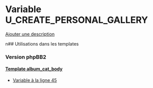 # Variable U_CREATE_PERSONAL_GALLERY
[Ajouter une description](https://fa-tvars.appspot.com/U_CREATE_PERSONAL_GALLERY)

n## Utilisations dans les templates

### Version phpBB2

#### [Template album_cat_body](subsilver/album_cat_body.md)
* [Variable à la ligne 45](../subsilver/album_cat_body.tpl#L45)